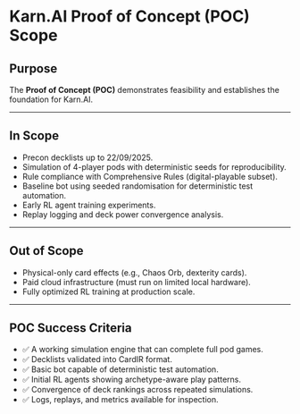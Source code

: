 # Karn.AI Proof of Concept (POC) Scope

## Purpose
The **Proof of Concept (POC)** demonstrates feasibility and establishes the foundation for Karn.AI.  

---

## In Scope
- Precon decklists up to 22/09/2025.  
- Simulation of 4-player pods with deterministic seeds for reproducibility.  
- Rule compliance with Comprehensive Rules (digital-playable subset).  
- Baseline bot using seeded randomisation for deterministic test automation.  
- Early RL agent training experiments.  
- Replay logging and deck power convergence analysis.  

---

## Out of Scope
- Physical-only card effects (e.g., Chaos Orb, dexterity cards).  
- Paid cloud infrastructure (must run on limited local hardware).  
- Fully optimized RL training at production scale.  

---

## POC Success Criteria
- ✅ A working simulation engine that can complete full pod games.  
- ✅ Decklists validated into CardIR format.  
- ✅ Basic bot capable of deterministic test automation.  
- ✅ Initial RL agents showing archetype-aware play patterns.  
- ✅ Convergence of deck rankings across repeated simulations.  
- ✅ Logs, replays, and metrics available for inspection.  
